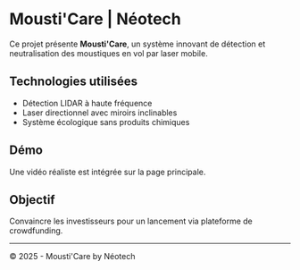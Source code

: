 
# Mousti'Care | Néotech

Ce projet présente **Mousti'Care**, un système innovant de détection et neutralisation des moustiques en vol par laser mobile.

## Technologies utilisées
- Détection LIDAR à haute fréquence
- Laser directionnel avec miroirs inclinables
- Système écologique sans produits chimiques

## Démo
Une vidéo réaliste est intégrée sur la page principale.

## Objectif
Convaincre les investisseurs pour un lancement via plateforme de crowdfunding.

---

© 2025 - Mousti'Care by Néotech
